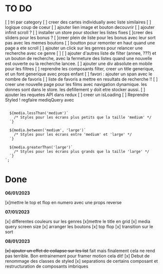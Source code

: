 # TO DO

[ ] tri par category
[ ] creer des cartes individually avec liste similaires
[ ] logique coup de coeur
[ ] ajouter lien image et bouton decouvrir
[ ] ajouter infinit scroll ?
[ ] installer un store pour stocker les listes fixes
[ ]creer des sliders pour les bonus ?
[ ]creer plein de liste pour les bonus avec leur sort pas avec les memes boutons
[ ] boutton pour remonter en haut quand une page a ete scroll
[ ] ajouter un click sur les genres pour relancer une recherche avec ce genre
[ ]
[ ] ajouter d'autres liste de filter (annee, ???) et un bouton de recherche, avec la fermeture des listes quand une nouvelle est ouverte ou la recherche lancee.
[ ] ajouter une div absolute en mobile pour les filtres
[ ] reprendre les composants filter, creer un title generique, et un font generique avec props enfant
[ ] favori : ajouter un span avec le nombre de favoris
[ ] liste de favoris a mettre en resultats de recherche !!
[ ] creer une nouvelle page pour les films avec navigation dynamique. les donnes sont dans le store. les defillement y doit etre stocker aussi.
[ ] ajouter les requetes API dans redux
[ ] creer un isLoading
[ ] Reprendre Styled ! regfaire mediqQuery avec

```/* Styles communs à toutes les tailles d'écran */

  ${media.lessThan('medium')`
    /* Styles pour les écrans plus petits que la taille 'medium' */
  `}

  ${media.between('medium', 'large')`
    /* Styles pour les écrans entre 'medium' et 'large' */
  `}

  ${media.greaterThan('large')`
    /* Styles pour les écrans plus grands que la taille 'large' */
  `}
`;
```

# Done

**06/01/2023**

[x]mettre le top et flop en numero avec une props reverse

**07/01/2023**

[x] differentes couleurs sur les genres
[x]mettre le title en grid
[x] media query screen size
[x] arranger les boutons
[x] top flop
[x] transition sur le sort

**08/01/2023**

~~[x] ajouter un effet de collapse sur les list~~ fait mais finalement cela ne rend pas terrible. Bon entrainement pour framer motion cela dit!
[x] Debut de renommage des classes de styled
[x] separations de certains composant et restructuration de composants imbriques
